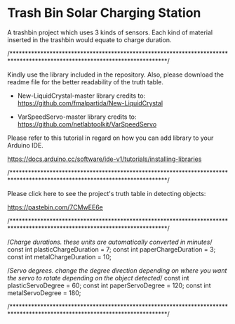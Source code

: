 # Trash Bin Solar Charging Station
 A trashbin project which uses 3 kinds of sensors. Each kind of material inserted in the trashbin would equate to charge duration.

/***************************************************************************************************************************/

Kindly use the library included in the repository. Also, please download the readme file for the better readability of the truth table.

- New-LiquidCrystal-master 
library credits to: https://github.com/fmalpartida/New-LiquidCrystal 

- VarSpeedServo-master 
library credits to: https://github.com/netlabtoolkit/VarSpeedServo

Please refer to this tutorial in regard on how you can add library to your Arduino IDE. 

https://docs.arduino.cc/software/ide-v1/tutorials/installing-libraries

/***************************************************************************************************************************/

Please click here to see the project's truth table in detecting objects:

https://pastebin.com/7CMwEE6e

/***************************************************************************************************************************/

/*Charge durations. these units are automatically converted in minutes*/
const int plasticChargeDuration = 7;
const int paperChargeDuration = 3;
const int metalChargeDuration = 10;

/*Servo degrees. change the degree direction depending on where you want the servo to rotate depending on the object detected*/
const int plasticServoDegree = 60;
const int paperServoDegree = 120;
const int metalServoDegree = 180;



/***************************************************************************************************************************/
